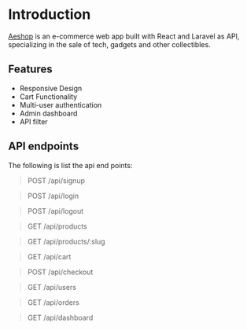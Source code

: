 # Introduction
[Aeshop](https://aeshop.vercel.app/) is an e-commerce web app built with React and Laravel as API, specializing in the sale of tech, gadgets and other collectibles.

## Features
- Responsive Design
- Cart Functionality
- Multi-user authentication
- Admin dashboard
- API filter

  
## API endpoints
The following is list the api end points:

>POST /api/signup

>POST /api/login

>POST /api/logout

>GET /api/products

>GET /api/products/:slug

>GET /api/cart

>POST /api/checkout

>GET /api/users   

>GET /api/orders

>GET /api/dashboard





